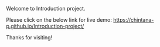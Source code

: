 Welcome to Introduction project.

Please click on the below link for live demo:
 https://chintana-p.github.io/Introduction-project/

Thanks for visiting!
